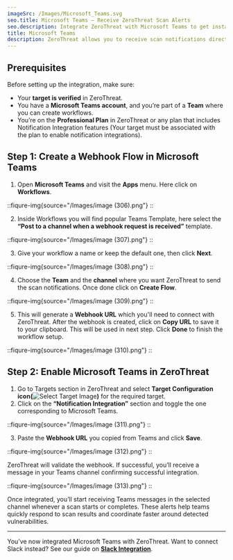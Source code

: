 ```yaml
---
imageSrc: /Images/Microsoft_Teams.svg
seo.title: Microsoft Teams – Receive ZeroThreat Scan Alerts
seo.description: Integrate ZeroThreat with Microsoft Teams to get instant notifications on scans, ensuring rapid response and remediation.
title: Microsoft Teams
description: ZeroThreat allows you to receive scan notifications directly in your **Microsoft Teams** channel. This integration helps your team stay updated when a scan **starts** and when it **completes**, so developers and security engineers can respond more quickly to potential issues.
---
```


## Prerequisites

Before setting up the integration, make sure:

* Your **target is verified** in ZeroThreat.
* You have a **Microsoft Teams account**, and you’re part of a **Team** where you can create workflows.
* You’re on the **Professional Plan** in ZeroThreat or any plan that includes Notification Integration features (Your target must be associated with the plan to enable notification integrations).

## Step 1: Create a Webhook Flow in Microsoft Teams

1. Open **Microsoft Teams** and visit the **Apps** menu. Here click on **Workflows**.

::fiqure-img{source="/Images/image (306).png"}
::


2. Inside Workflows you will find popular Teams Template, here select the **“Post to a channel when a webhook request is received”** template.

::fiqure-img{source="/Images/image (307).png"}
::

3. Give your workflow a name or keep the default one, then click **Next**.

::fiqure-img{source="/Images/image (308).png"}
::

4. Choose the **Team** and the **channel** where you want ZeroThreat to send the scan notifications. Once done click on **Create Flow**.

::fiqure-img{source="/Images/image (309).png"}
::

5. This will generate a **Webhook URL** which you'll need to connect with ZeroThreat. After the webhook is created, click on **Copy URL** to save it to your clipboard. This will be used in next step. Click **Done** to finish the workflow setup.

::fiqure-img{source="/Images/image (310).png"}
::

## Step 2: Enable Microsoft Teams in ZeroThreat

1. Go to Targets section in ZeroThreat and select **Target Configuration icon(**<img src="/Images/image (78).png" alt="Select Target Image">**)** for the required target.
2. Click on the **“Notification Integration”** section and toggle the one corresponding to Microsoft Teams.

::fiqure-img{source="/Images/image (311).png"}
::

3. Paste the **Webhook URL** you copied from Teams and click **Save**.

::fiqure-img{source="/Images/image (312).png"}
::

ZeroThreat will validate the webhook. If successful, you’ll receive a message in your Teams channel confirming successful integration.

::fiqure-img{source="/Images/image (313).png"}
::

Once integrated, you’ll start receiving Teams messages in the selected channel whenever a scan starts or completes. These alerts help teams quickly respond to scan results and coordinate faster around detected vulnerabilities.

***

You’ve now integrated Microsoft Teams with ZeroThreat. Want to connect Slack instead? See our guide on [**Slack Integration**](/docs/manage-targets/notification-integration/slack).